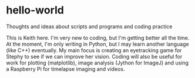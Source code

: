 # hello-world
Thoughts and ideas about scripts and programs and coding practice

This is Keith here. I'm very new to coding, but I'm getting better all the time. At the moment, I'm only writing in Python, but I may
learn another language (like C++) eventually. My main focus is creating an eyetracking game for Stephy to see if we can improve her
vision. Coding will also be useful for work for plotting (matplotlib), image analysis (Jython for ImageJ) and using a Raspberry Pi for
timelapse imaging and videos.
